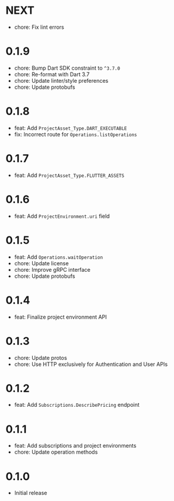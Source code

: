 # NEXT

- chore: Fix lint errors

# 0.1.9

- chore: Bump Dart SDK constraint to `^3.7.0`
- chore: Re-format with Dart 3.7
- chore: Update linter/style preferences
- chore: Update protobufs

# 0.1.8

- feat: Add `ProjectAsset_Type.DART_EXECUTABLE`
- fix: Incorrect route for `Operations.listOperations`

# 0.1.7

- feat: Add `ProjectAsset_Type.FLUTTER_ASSETS`

# 0.1.6

- feat: Add `ProjectEnvironment.uri` field

# 0.1.5

- feat: Add `Operations.waitOperation`
- chore: Update license
- chore: Improve gRPC interface
- chore: Update protobufs

# 0.1.4

- feat: Finalize project environment API

# 0.1.3

- chore: Update protos
- chore: Use HTTP exclusively for Authentication and User APIs

# 0.1.2

- feat: Add `Subscriptions.DescribePricing` endpoint

# 0.1.1

- feat: Add subscriptions and project environments
- chore: Update operation methods

# 0.1.0

- Initial release
